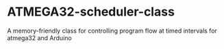 # ATMEGA32-scheduler-class
A memory-friendly class for controlling program flow at timed intervals for atmega32 and Arduino 
